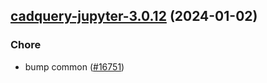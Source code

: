 

## [cadquery-jupyter-3.0.12](https://github.com/truecharts/charts/compare/cadquery-jupyter-3.0.11...cadquery-jupyter-3.0.12) (2024-01-02)

### Chore



- bump common ([#16751](https://github.com/truecharts/charts/issues/16751))
